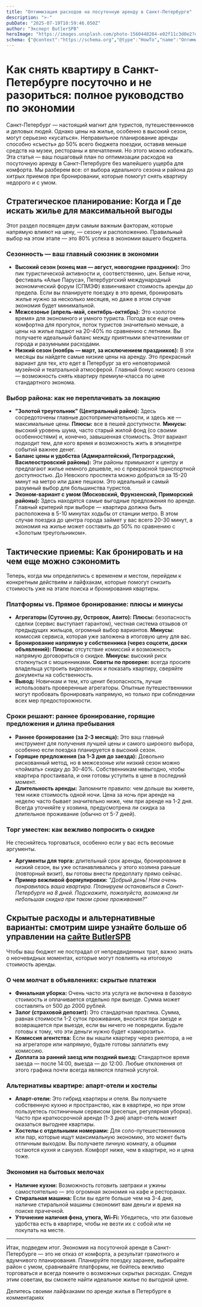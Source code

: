 ```yaml
---
title: "Оптимизация расходов на посуточную аренду в Санкт-Петербурге"
description: ">-"
pubDate: "2025-07-19T10:59:46.050Z"
author: "Эксперт ButlerSPB"
heroImage: "https://images.unsplash.com/photo-1560448204-e02f11c3d0e2?q=80&w=2070&auto=format&fit=crop"
schema: {"@context":"https://schema.org","@type":"HowTo","name":"Оптимизация расходов на посуточную аренду в Санкт-Петербурге","description":">-","image":{"@type":"ImageObject","url":"https://images.unsplash.com/photo-1560448204-e02f11c3d0e2?q=80&w=2070&auto=format&fit=crop"},"aggregateRating":{"@type":"AggregateRating","ratingValue":"4.8","reviewCount":474,"bestRating":"5","worstRating":"1"},"publisher":{"@type":"Organization","name":"Блог ButlerSPB","logo":{"@type":"ImageObject","url":"https://butlerspb-blog.netlify.app/favicon.ico"}},"mainEntityOfPage":{"@type":"WebPage","@id":"https://butlerspb-blog.netlify.app/blog/optimizaciya-rashodov-na-posutochnuyu-arendu-v-sankt-peterburge/"}}
---
```


# Как снять квартиру в Санкт-Петербурге посуточно и не разориться: полное руководство по экономии

Санкт-Петербург — настоящий магнит для туристов, путешественников и деловых людей. Однако цены на жилье, особенно в высокий сезон, могут серьезно «кусаться». Неправильное планирование аренды способно «съесть» до 50% всего бюджета поездки, оставив меньше средств на музеи, рестораны и впечатления. Но этого можно избежать. Эта статья — ваш пошаговый план по оптимизации расходов на посуточную аренду в Санкт-Петербурге без малейшего ущерба для комфорта. Мы разберем все: от выбора идеального сезона и района до хитрых приемов при бронировании, которые помогут снять квартиру недорого и с умом.

## Стратегическое планирование: Когда и Где искать жилье для максимальной выгоды

Этот раздел посвящен двум самым важным факторам, которые напрямую влияют на цену, — сезону и расположению. Правильный выбор на этом этапе — это 80% успеха в экономии вашего бюджета.

### Сезонность — ваш главный союзник в экономии
*   **Высокий сезон (конец мая — август, новогодние праздники):** Это пик туристической активности и, соответственно, цен. Белые ночи, фестиваль «Алые Паруса», Петербургский международный экономический форум (СПМЭФ) взвинчивают стоимость аренды до предела. Если вы планируете поездку в это время, бронировать жилье нужно за несколько месяцев, но даже в этом случае экономия будет минимальной.
*   **Межсезонье (апрель-май, сентябрь-октябрь):** Это «золотое время» для экономного и умного туриста. Погода все еще очень комфортна для прогулок, поток туристов значительно меньше, а цены на жилье падают на 20-40% по сравнению с летними. Вы получаете идеальный баланс между приятными впечатлениями от города и разумными расходами.
*   **Низкий сезон (ноябрь — март, за исключением праздников):** В эти месяцы вы найдете самые низкие цены на аренду. Это прекрасный вариант для тех, кто едет в Петербург за его неповторимой музейной и театральной атмосферой. Главный бонус низкого сезона — возможность снять квартиру премиум-класса по цене стандартного эконома.

### Выбор района: как не переплачивать за локацию
*   **"Золотой треугольник" (Центральный район):** Здесь сосредоточены главные достопримечательности, и здесь же — максимальные цены. **Плюсы:** все в пешей доступности. **Минусы:** высокий уровень шума, часто старый жилой фонд (со своими особенностями) и, конечно, завышенная стоимость. Этот вариант подходит тем, для кого время и возможность жить в эпицентре событий важнее денег.
*   **Баланс цены и удобства (Адмиралтейский, Петроградский, Василеостровский районы):** Эти районы примыкают к центру и предлагают жилье немного дешевле, но с прекрасной транспортной доступностью. До Невского проспекта можно добраться за 15-20 минут на метро или даже пешком. Это идеальный и самый разумный выбор для большинства туристов.
*   **Эконом-вариант с умом (Московский, Фрунзенский, Приморский районы):** Здесь находятся самые выгодные предложения по аренде. Главный критерий при выборе — квартира должна быть расположена в 5-10 минутах ходьбы от станции метро. В этом случае поездка до центра города займет у вас всего 20-30 минут, а экономия на жилье может составить до 50% по сравнению с «Золотым треугольником».

## Тактические приемы: Как бронировать и на чем еще можно сэкономить

Теперь, когда мы определились с временем и местом, перейдем к конкретным действиям и лайфхакам, которые помогут снизить стоимость уже на этапе поиска и бронирования квартиры.

### Платформы vs. Прямое бронирование: плюсы и минусы
*   **Агрегаторы (Суточно.ру, Островок, Авито):** **Плюсы:** безопасность сделки (сервис выступает гарантом), честная система отзывов от предыдущих жильцов, огромный выбор вариантов. **Минусы:** комиссия сервиса, которая уже заложена в итоговую цену для вас.
*   **Бронирование напрямую у собственника (через соцсети, доски объявлений):** **Плюсы:** отсутствие комиссий и возможность напрямую договориться о скидке. **Минусы:** высокий риск столкнуться с мошенниками. **Советы по проверке:** всегда просите владельца устроить видеозвонок и показать квартиру, сверяйте документы на собственность.
*   **Вывод:** Новичкам и тем, кто ценит безопасность, лучше использовать проверенные агрегаторы. Опытные путешественники могут пробовать бронировать напрямую, но только при соблюдении всех мер предосторожности.

### Сроки решают: раннее бронирование, горящие предложения и длина пребывания
*   **Раннее бронирование (за 2-3 месяца):** Это ваш главный инструмент для получения лучшей цены и самого широкого выбора, особенно если поездка планируется в высокий сезон.
*   **Горящие предложения (за 1-3 дня до заезда):** Довольно рискованный метод, но в межсезонье или низкий сезон можно «поймать» скидку до 30-40%. Собственникам невыгодно, чтобы квартира простаивала, и они готовы уступить в цене в последний момент.
*   **Длительность аренды:** Запомните правило: чем дольше вы живете, тем ниже стоимость одной ночи. Цена за ночь при аренде на неделю часто бывает значительно ниже, чем при аренде на 1-2 дня. Всегда уточняйте у хозяина, предусмотрена ли скидка за длительное проживание (обычно от 5-7 дней).

### Торг уместен: как вежливо попросить о скидке
Не стесняйтесь торговаться, особенно если у вас есть весомые аргументы.
*   **Аргументы для торга:** длительный срок аренды, бронирование в низкий сезон, вы уже останавливались у этого хозяина раньше (повторный визит), вы готовы внести предоплату прямо сейчас.
*   **Пример вежливой формулировки:** *"Добрый день! Нам очень понравилась ваша квартира. Планируем остановиться в Санкт-Петербурге на 8 дней. Подскажите, пожалуйста, возможна ли небольшая скидка при таком сроке проживания?"*

## Скрытые расходы и альтернативные варианты: смотрим шире узнайте больше об управлении на <a href="https://butlerspb.ru/rent" target="_blank" rel="nofollow">сайте ButlerSPB</a>

Чтобы ваш бюджет не пострадал от непредвиденных трат, важно знать о неочевидных моментах, которые могут повлиять на итоговую стоимость аренды.

### О чем молчат в объявлениях: скрытые платежи
*   **Финальная уборка:** Очень часто эта услуга не включена в базовую стоимость и оплачивается отдельно при выезде. Сумма может составлять от 500 до 2000 рублей.
*   **Залог (страховой депозит):** Это стандартная практика. Сумма, равная стоимости 1-2 суток проживания, вносится при заезде и возвращается при выезде, если вы ничего не повредили. Будьте готовы к тому, что эти деньги нужно будет «заморозить».
*   **Комиссия агентства:** Если вы нашли квартиру через риелтора, а не на агрегаторе или напрямую, будьте готовы заплатить ему комиссию.
*   **Доплата за ранний заезд или поздний выезд:** Стандартное время заезда — после 14:00, выезда — до 12:00. Любые отклонения от этого графика почти всегда являются платной услугой.

### Альтернативы квартире: апарт-отели и хостелы
*   **Апарт-отели:** Это гибрид квартиры и отеля. Вы получаете собственную кухню и пространство, как в квартире, но при этом пользуетесь гостиничным сервисом (ресепшн, регулярная уборка). Часто при краткосрочной аренде (1-3 дня) апарт-отель может оказаться выгоднее квартиры.
*   **Хостелы с отдельными номерами:** Для соло-путешественников или пар, которые ищут максимальную экономию, это может быть отличным выходом. Вы получаете личную комнату, а общими остаются кухня и санузел. Комфорт ниже, чем в квартире, но и цена тоже.

### Экономия на бытовых мелочах
*   **Наличие кухни:** Возможность готовить завтраки и ужины самостоятельно — это огромная экономия на кафе и ресторанах.
*   **Стиральная машина:** Если вы едете больше чем на 3-4 дня, наличие стиральной машины сэкономит вам деньги и время на поиске прачечной.
*   **Уточнение наличия фена, утюга, Wi-Fi:** Убедитесь, что эти базовые удобства есть в квартире, чтобы не везти их с собой или не покупать на месте.

***

Итак, подведем итог. Экономия на посуточной аренде в Санкт-Петербурге — это не отказ от комфорта, а результат грамотного и вдумчивого планирования. Планируйте поездку заранее, выбирайте район с умом, сравнивайте платформы, не бойтесь вежливо торговаться и всегда помните о возможных скрытых расходах. Следуя этим советам, вы сможете найти идеальное жилье по выгодной цене.

Делитесь своими лайфхаками по аренде жилья в Петербурге в комментариях
